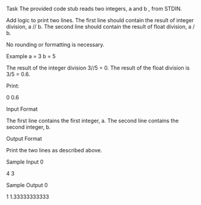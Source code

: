 Task
The provided code stub reads two integers, a and b , from STDIN.

Add logic to print two lines. The first line should contain the result of integer division, a // b. The second line should contain the result of float division, a / b.

No rounding or formatting is necessary.

Example
a = 3
b = 5

The result of the integer division 3//5 = 0.
The result of the float division is 3/5 = 0.6.

Print:

0
0.6

Input Format

The first line contains the first integer, a.
The second line contains the second integer, b.

Output Format

Print the two lines as described above.

Sample Input 0

4
3

Sample Output 0

1
1.33333333333